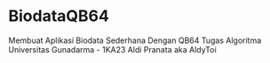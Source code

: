 # BiodataQB64
Membuat Aplikasi Biodata Sederhana Dengan QB64
Tugas Algoritma
Universitas Gunadarma - 1KA23
Aldi Pranata
aka
AldyToi
